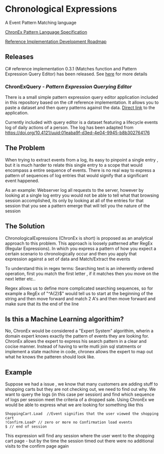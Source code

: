 # Chronological Expressions
A Event Pattern Matching language

[ChronEx Pattern Language Specification](https://github.com/mbadler/ChronologicalExpressions/wiki/ChronEx-Pattern-Specification)

[Reference Implementation Development Roadmap](https://github.com/mbadler/ChronologicalExpressions/wiki/Development-Road-Map)

## Releases

C# reference implementation 0.3.1 (Matches function and Pattern Expression Query Editor) has been released. See [here](https://github.com/mbadler/ChronologicalExpressions/wiki/Development-Road-Map) for more details 

### ChronExQuery  - _Pattern Expression Querying Editor_

There is a small simple pattern expression query editor application included in this repository based on the c# reference implementation. It allows you to paste a dataset and then query patterns against the data. [Direct link](https://github.com/mbadler/ChronologicalExpressions/tree/master/C%23/ChronExQuery) to the application.

Currently included with query editor is a dataset featuring a lifecycle events log of daily actions of a person. The log has been adapted from https://doi.org/10.4121/uuid:01eaba9f-d3ed-4e04-9945-b8b302764176

## The Problem
When trying to extract events from a log, its easy to pinpoint a single entry , but it is much harder to relate this single entry to a scope that would encompass a entire sequence of events. There is no real way to express a pattern of sequences of log entries that would signify that a significant event happened. 

As an example: Webserver log all requests to the server, however by looking at a single log entry you would not be able to tell what that browsing session accomplished, its only by looking at all of the entries for that session that you see a pattern emerge that will tell you the nature of the session

## The Solution
ChronologicalExpressions (ChronEx is short) is proposed as an analytical approach to this problem. This approach is loosely patterned after RegEx (Regular Expressions). In which you express a pattern of how you expect a certain scenario to chronologically occur and then you apply that expression against a set of data and Match/Extract the events

To understand this in regex terms: Searching text is an inherently ordered operation, first you match the first letter , if it matches then you move on the next letter etc..

Regex allows us to define more complicated searching sequences, so for example a RegEx of "^A{2}$" would tell us to start at the beginning of the string and then move forward and match 2 A's and then move forward and make sure that its the end of the line

## Is this a Machine Learning algorithim?

No, ChronEx would be considered a "Expert System" algorithim, wherin a domain expert knows exactly the pattern of events they are looking for. ChronEx allows the expert to express his search pattern in a clear and cocise manner. Instead of having to write mutli join sql statments or implement a state machine in code, chronex allows the expert to map out what he knows the patteren should look like.

## Example
Suppose we had a issue , we know that many customers are adding stuff to shopping carts but they are not checking out, we need to find out why. We want to query the logs (in this case per session) and find which sequence of logs per session meet the criteria of a dropped sale. Using ChronEx we would be able to express what we are looking for something like this

~~~
ShoppingCart.Load  //Event signifies that the user viewed the shopping cart
!Confirm.Load* // zero or more no Confirmation load events
$ // end of session
~~~

This expression will find any session where the user went to the shopping cart page - but by the time the session timed out there were no additional visits to the confirm page again


